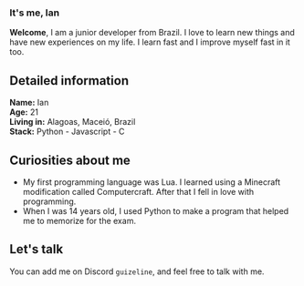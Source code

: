 ### It's me, Ian
**Welcome**, I am a junior developer from Brazil. I love to learn new things and have new experiences on my life. I learn fast and I improve myself fast in it too.

## Detailed information
**Name:** Ian\
**Age:** 21\
**Living in:** Alagoas, Maceió, Brazil\
**Stack:** Python - Javascript - C

## Curiosities about me
* My first programming language was Lua. I learned using a Minecraft modification called Computercraft. After that I fell in love with programming.
* When I was 14 years old, I used Python to make a program that helped me to memorize for the exam.

## Let's talk
You can add me on Discord `guizeline`, and feel free to talk with me.

<!--
**zMizuky/zMizuky** is a ✨ _special_ ✨ repository because its `README.md` (this file) appears on your GitHub profile.

Here are some ideas to get you started:

- 🔭 I’m currently working on ...
- 🌱 I’m currently learning ...
- 👯 I’m looking to collaborate on ...
- 🤔 I’m looking for help with ...
- 💬 Ask me about ...
- 📫 How to reach me: ...
- 😄 Pronouns: ...
- ⚡ Fun fact: ...
-->

